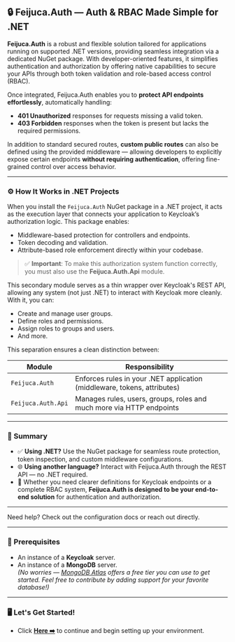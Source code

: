 ## 🔒 Feijuca.Auth — Auth & RBAC Made Simple for .NET

**Feijuca.Auth** is a robust and flexible solution tailored for applications running on supported .NET versions, providing seamless integration via a dedicated NuGet package. With developer-oriented features, it simplifies authentication and authorization by offering native capabilities to secure your APIs through both token validation and role-based access control (RBAC).

Once integrated, Feijuca.Auth enables you to **protect API endpoints effortlessly**, automatically handling:

- **401 Unauthorized** responses for requests missing a valid token.
- **403 Forbidden** responses when the token is present but lacks the required permissions.

In addition to standard secured routes, **custom public routes** can also be defined using the provided middleware — allowing developers to explicitly expose certain endpoints **without requiring authentication**, offering fine-grained control over access behavior.

---

### ⚙️ How It Works in .NET Projects

When you install the `Feijuca.Auth` NuGet package in a .NET project, it acts as the execution layer that connects your application to Keycloak’s authorization logic. This package enables:

- Middleware-based protection for controllers and endpoints.
- Token decoding and validation.
- Attribute-based role enforcement directly within your codebase.

> ✅ **Important**: To make this authorization system function correctly, you must also use the **Feijuca.Auth.Api** module.

This secondary module serves as a thin wrapper over Keycloak's REST API, allowing any system (not just .NET) to interact with Keycloak more cleanly. With it, you can:

- Create and manage user groups.
- Define roles and permissions.
- Assign roles to groups and users.
- And more.

This separation ensures a clean distinction between:

| Module              | Responsibility                                             |
|---------------------|-------------------------------------------------------------|
| `Feijuca.Auth`      | Enforces rules in your .NET application (middleware, tokens, attributes) |
| `Feijuca.Auth.Api`  | Manages rules, users, groups, roles and much more via HTTP endpoints  |

---

### 🧭 Summary

- ✅ **Using .NET?** Use the NuGet package for seamless route protection, token inspection, and custom middleware configurations.
- 🌐 **Using another language?** Interact with Feijuca.Auth through the REST API — no .NET required.
- 🔐 Whether you need clearer definitions for Keycloak endpoints or a complete RBAC system, **Feijuca.Auth is designed to be your end-to-end solution** for authentication and authorization.

---

Need help? Check out the configuration docs or reach out directly.

---

### 🔧 Prerequisites

- An instance of a **Keycloak** server.
- An instance of a **MongoDB** server.  
  _(No worries — [MongoDB Atlas](https://www.mongodb.com/atlas/database) offers a free tier you can use to get started. Feel free to contribute by adding support for your favorite database!)_

---

### 🖥️ Let's Get Started!

- Click **[Here ➡️](/Feijuca.Auth/docs/keycloakMandatoryConfigs.html)** to continue and begin setting up your environment.



